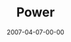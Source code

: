 ---
layout: message
category: message
series: "Ghost"
title: "Power"
date: 2007-04-07-00-00
message_id: 24
---